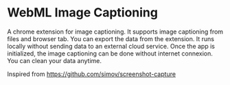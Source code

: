 # WebML Image Captioning

A chrome extension for image captioning.  It supports image captioning from files and browser tab. You can export the data from the extension. It runs locally without sending data to an external cloud service. Once the app is initialized, the image captioning can be done without internet connexion. You can clean your data anytime.

Inspired from https://github.com/simov/screenshot-capture

